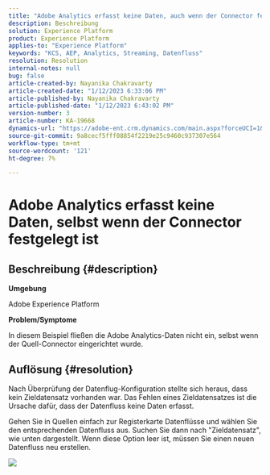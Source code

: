 ```yaml
---
title: "Adobe Analytics erfasst keine Daten, auch wenn der Connector festgelegt ist"
description: Beschreibung
solution: Experience Platform
product: Experience Platform
applies-to: "Experience Platform"
keywords: "KCS, AEP, Analytics, Streaming, Datenfluss"
resolution: Resolution
internal-notes: null
bug: false
article-created-by: Nayanika Chakravarty
article-created-date: "1/12/2023 6:33:06 PM"
article-published-by: Nayanika Chakravarty
article-published-date: "1/12/2023 6:43:02 PM"
version-number: 3
article-number: KA-19668
dynamics-url: "https://adobe-ent.crm.dynamics.com/main.aspx?forceUCI=1&pagetype=entityrecord&etn=knowledgearticle&id=4f0d8b8b-a792-ed11-aad1-6045bd006c82"
source-git-commit: 9a8cecf5fff08854f2219e25c9460c937307e564
workflow-type: tm+mt
source-wordcount: '121'
ht-degree: 7%

---
```


# Adobe Analytics erfasst keine Daten, selbst wenn der Connector festgelegt ist

## Beschreibung {#description}


<b>Umgebung</b>

Adobe Experience Platform

<b>Problem/Symptome</b>

In diesem Beispiel fließen die Adobe Analytics-Daten nicht ein, selbst wenn der Quell-Connector eingerichtet wurde.


## Auflösung {#resolution}


Nach Überprüfung der Datenflug-Konfiguration stellte sich heraus, dass kein Zieldatensatz vorhanden war. Das Fehlen eines Zieldatensatzes ist die Ursache dafür, dass der Datenfluss keine Daten erfasst.

Gehen Sie in Quellen einfach zur Registerkarte Datenflüsse und wählen Sie den entsprechenden Datenfluss aus. Suchen Sie dann nach &quot;Zieldatensatz&quot;, wie unten dargestellt. Wenn diese Option leer ist, müssen Sie einen neuen Datenfluss neu erstellen.

![](assets/6dcf5ee4-5adb-ec11-a7b6-0022480b01c6.png)


















